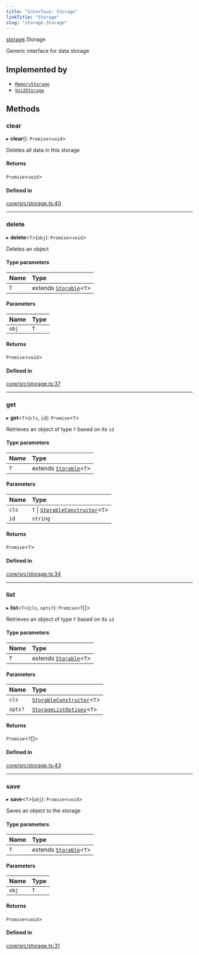 ```yaml
---
title: "Interface: Storage"
linkTitle: "Storage"
slug: "storage.Storage"
---
```


[storage](../../modules/storage).Storage

Generic interface for data storage

## Implemented by

-   [`MemoryStorage`](../../classes/storage.MemoryStorage)
-   [`VoidStorage`](../../classes/storage.VoidStorage)

## Methods

### clear

▸ **clear**(): `Promise`<`void`\>

Deletes all data in this storage

#### Returns

`Promise`<`void`\>

#### Defined in

[core/src/storage.ts:40](https://github.com/padloc/padloc/blob/b00eb4fd/packages/core/src/storage.ts#L40)

---

### delete

▸ **delete**<`T`\>(`obj`): `Promise`<`void`\>

Deletes an object

#### Type parameters

| Name | Type                                                       |
| :--- | :--------------------------------------------------------- |
| `T`  | extends [`Storable`](../../classes/storage.Storable)<`T`\> |

#### Parameters

| Name  | Type |
| :---- | :--- |
| `obj` | `T`  |

#### Returns

`Promise`<`void`\>

#### Defined in

[core/src/storage.ts:37](https://github.com/padloc/padloc/blob/b00eb4fd/packages/core/src/storage.ts#L37)

---

### get

▸ **get**<`T`\>(`cls`, `id`): `Promise`<`T`\>

Retrieves an object of type `T` based on its `id`

#### Type parameters

| Name | Type                                                       |
| :--- | :--------------------------------------------------------- |
| `T`  | extends [`Storable`](../../classes/storage.Storable)<`T`\> |

#### Parameters

| Name  | Type                                                                            |
| :---- | :------------------------------------------------------------------------------ |
| `cls` | `T` \| [`StorableConstructor`](../modules/storage#storableconstructor)<`T`\> |
| `id`  | `string`                                                                        |

#### Returns

`Promise`<`T`\>

#### Defined in

[core/src/storage.ts:34](https://github.com/padloc/padloc/blob/b00eb4fd/packages/core/src/storage.ts#L34)

---

### list

▸ **list**<`T`\>(`cls`, `opts?`): `Promise`<`T`[]\>

Retrieves an object of type `T` based on its `id`

#### Type parameters

| Name | Type                                                       |
| :--- | :--------------------------------------------------------- |
| `T`  | extends [`Storable`](../../classes/storage.Storable)<`T`\> |

#### Parameters

| Name    | Type                                                                     |
| :------ | :----------------------------------------------------------------------- |
| `cls`   | [`StorableConstructor`](../modules/storage#storableconstructor)<`T`\> |
| `opts?` | [`StorageListOptions`](../storage.StorageListOptions)<`T`\>              |

#### Returns

`Promise`<`T`[]\>

#### Defined in

[core/src/storage.ts:43](https://github.com/padloc/padloc/blob/b00eb4fd/packages/core/src/storage.ts#L43)

---

### save

▸ **save**<`T`\>(`obj`): `Promise`<`void`\>

Saves an object to the storage

#### Type parameters

| Name | Type                                                       |
| :--- | :--------------------------------------------------------- |
| `T`  | extends [`Storable`](../../classes/storage.Storable)<`T`\> |

#### Parameters

| Name  | Type |
| :---- | :--- |
| `obj` | `T`  |

#### Returns

`Promise`<`void`\>

#### Defined in

[core/src/storage.ts:31](https://github.com/padloc/padloc/blob/b00eb4fd/packages/core/src/storage.ts#L31)
